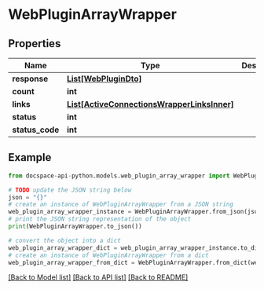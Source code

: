 # WebPluginArrayWrapper

## Properties

Name | Type | Description | Notes
------------ | ------------- | ------------- | -------------
**response** | [**List[WebPluginDto]**](WebPluginDto.md) |  | [optional] 
**count** | **int** |  | [optional] 
**links** | [**List[ActiveConnectionsWrapperLinksInner]**](ActiveConnectionsWrapperLinksInner.md) |  | [optional] 
**status** | **int** |  | [optional] 
**status_code** | **int** |  | [optional] 

## Example

```python
from docspace-api-python.models.web_plugin_array_wrapper import WebPluginArrayWrapper

# TODO update the JSON string below
json = "{}"
# create an instance of WebPluginArrayWrapper from a JSON string
web_plugin_array_wrapper_instance = WebPluginArrayWrapper.from_json(json)
# print the JSON string representation of the object
print(WebPluginArrayWrapper.to_json())

# convert the object into a dict
web_plugin_array_wrapper_dict = web_plugin_array_wrapper_instance.to_dict()
# create an instance of WebPluginArrayWrapper from a dict
web_plugin_array_wrapper_from_dict = WebPluginArrayWrapper.from_dict(web_plugin_array_wrapper_dict)
```
[[Back to Model list]](../README.md#documentation-for-models) [[Back to API list]](../README.md#documentation-for-api-endpoints) [[Back to README]](../README.md)


